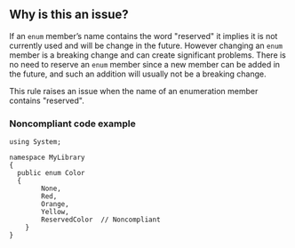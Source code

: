 ## Why is this an issue?
 
If an `enum` member’s name contains the word "reserved" it implies it is not currently used and will be change in the future. However changing an `enum` member is a breaking change and can create significant problems. There is no need to reserve an `enum` member since a new member can be added in the future, and such an addition will usually not be a breaking change.
 
This rule raises an issue when the name of an enumeration member contains "reserved".
 
### Noncompliant code example

    using System;
    
    namespace MyLibrary
    {
      public enum Color
      {
            None,
            Red,
            Orange,
            Yellow,
            ReservedColor  // Noncompliant
        }
    }